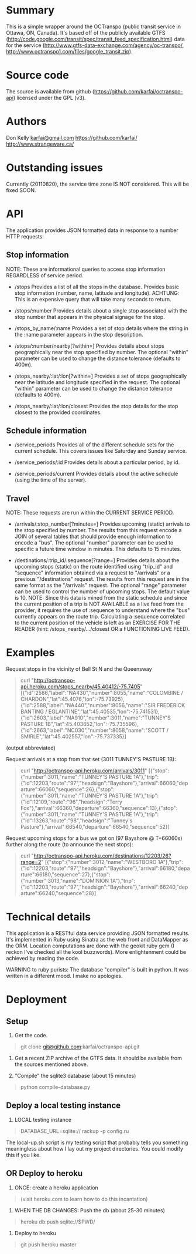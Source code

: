Summary
=======
This is a simple wrapper around the OCTranspo (public transit service in Ottawa, ON, Canada). It's based off of the publicly available GTFS (http://code.google.com/transit/spec/transit_feed_specification.html) data for the service (http://www.gtfs-data-exchange.com/agency/oc-transpo/, http://www.octranspo1.com/files/google_transit.zip).

Source code
===========

The source is available from github (https://github.com/karfai/octranspo-api) licensed under the GPL (v3).

Authors
=======
Don Kelly <karfai@gmail.com>
https://github.com/karfai/
http://www.strangeware.ca/

Outstanding issues
==================
Currently (20110820), the service time zone IS NOT considered. This will be fixed SOON.

API
===
The application provides JSON formatted data in response to a number HTTP requests:

Stop information
----------------
NOTE: These are informational queries to access stop information REGARDLESS of service period.

- /stops
  Provides a list of all the stops in the database. Provides basic stop information (number, name, latitude and longitude). ACHTUNG: This is an expensive query that will take many seconds to return.

- /stops/:number
  Provides details about a single stop associated with the stop number that appears in the physical signage for the stop.

- /stops_by_name/:name
  Provides a set of stop details where the string in the :name parameter appears in the stop description.

- /stops/:number/nearby[?within=<distance in meters>]
  Provides details about stops geographically near the stop specified by number. The optional "within" parameter can be used to change the distance tolerance (defaults to 400m).

- /stops_nearby/:lat/:lon[?within=<distance in meters>]
  Provides a set of stops geographically near the latitude and longitude specified in the request. The optional "within" parameter can be used to change the distance tolerance (defaults to 400m).

- /stops_nearby/:lat/:lon/closest
  Provides the stop details for the stop closest to the provided coordinates.

Schedule information
--------------------
- /service_periods
  Provides all of the different schedule sets for the current schedule. This covers issues like Saturday and Sunday service.

- /service_periods/:id
  Provides details about a particular period, by id.

- /service_periods/current
  Provides details about the active schedule (using the time of the server).

Travel
------
NOTE: These requests are run within the CURRENT SERVICE PERIOD.

- /arrivals/:stop_number[?minutes=<number>]
  Provides upcoming (static) arrivals to the stop specified by number. The results from this request encode a JOIN of several tables that should provide enough information to encode a "bus". The optional "number" parameter can be used to specific a future time window in minutes. This defaults to 15 minutes.

- /destinations/:trip_id/:sequence[?range=<number>]
  Provides details about the upcoming stops (static) on the route identified using "trip_id" and "sequence" information obtained via a request to "/arrivals" or a previous "/destinations" request. The results from this request are in the same format as the "/arrivals" request. The optional "range" parameter can be used to control the number of upcoming stops. The default value is 10.
  NOTE: Since this data is mined from the static schedule and since the current position of a trip is NOT AVAILABLE as a live feed from the provider, it requires the use of :sequence to understand where the "bus" currently appears on the route trip. Calculating a :sequence correlated to the current position of the vehicle is left as an EXERCISE FOR THE READER (hint: /stops_nearby/.../closest OR a FUNCTIONING LIVE FEED).

Examples
========
Request stops in the vicinity of Bell St N and the Queensway

> curl "http://octranspo-api.heroku.com/stops_nearby/45.40412/-75.7405"
> [{"id":2586,"label":"NA430","number":8055,"name":"COLOMBINE / CHARDON","lat":45.4076,"lon":-75.73925},{"id":2588,"label":"NA440","number":8056,"name":"SIR FREDERICK BANTING / EGLANTINE","lat":45.40535,"lon":-75.741531},{"id":2603,"label":"NA910","number":3011,"name":"TUNNEY'S PASTURE 1B","lat":45.403652,"lon":-75.735596},{"id":2663,"label":"NC030","number":8058,"name":"SCOTT / SMIRLE","lat":45.402557,"lon":-75.737335}]

(output abbreviated)

Request arrivals at a stop from that set (3011 TUNNEY'S PASTURE 1B):

> curl "http://octranspo-api.heroku.com/arrivals/3011"
> [{"stop":{"number":3011,"name":"TUNNEY'S PASTURE 1A"},"trip":{"id":12203,"route":"97","headsign":"Bayshore"},"arrival":66060,"departure":66060,"sequence":26},{"stop":{"number":3011,"name":"TUNNEY'S PASTURE 1A"},"trip":{"id":12109,"route":"96","headsign":"Terry Fox"},"arrival":66360,"departure":66360,"sequence":13},{"stop":{"number":3011,"name":"TUNNEY'S PASTURE 1A"},"trip":{"id":13263,"route":"98","headsign":"Tunney's Pasture"},"arrival":66540,"departure":66540,"sequence":52}]

Request upcoming stops for a bus we got on (97 Bayshore @ T+66060s) further along the route (to announce the next stops):

> curl "http://octranspo-api.heroku.com/destinations/12203/26?range=2"
> [{"stop":{"number":3012,"name":"WESTBORO 1A"},"trip":{"id":12203,"route":"97","headsign":"Bayshore"},"arrival":66180,"departure":66180,"sequence":27},{"stop":{"number":3013,"name":"DOMINION 1A"},"trip":{"id":12203,"route":"97","headsign":"Bayshore"},"arrival":66240,"departure":66240,"sequence":28}]

Technical details
=================
This application is a RESTful data service providing JSON formatted results. It's implemented in Ruby using Sinatra as the web front and DataMapper as the ORM. Location computations are done with the geokit ruby gem (I reckon I've checked all the kool buzzwords). More enlightenment could be achieved by reading the code.

WARNING to ruby purists: The database "compiler" is built in python. It was written in a different mood. I make no apologies.

Deployment
==========
Setup
-----
1. Get the code.

> git clone git@github.com:karfai/octranspo-api.git

1. Get a recent ZIP archive of the GTFS data. It should be available from the sources mentioned above.

1. "Compile" the sqlite3 database (about 15 minutes)

> python compile-database.py <sqlite db name> <gtfs zip file name>

Deploy a local testing instance
-------------------------------
1. LOCAL testing instance

> DATABASE_URL=sqlite://<path to db file> rackup -p <port number> config.ru

The local-up.sh script is my testing script that probably tells you something meaningless about how I lay out my project directories. You could modify this if you like.

OR Deploy to heroku
-------------------
1. ONCE: create a heroku application

> (visit heroku.com to learn how to do this incantation)

1. WHEN THE DB CHANGES: Push the db (about 25-30 minutes)

> heroku db:push sqlite://$PWD/<db file name>

1. Deploy to heroku

> git push heroku master